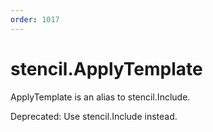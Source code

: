 ```yaml
---
order: 1017
---
```


<!-- Generated by tools/docgen. DO NOT EDIT. -->

# stencil.ApplyTemplate

ApplyTemplate is an alias to stencil.Include.

Deprecated: Use stencil.Include instead.
